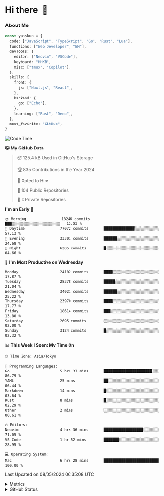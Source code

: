 # Hi there&nbsp; :wave:

### About Me

```ts
const yanskun = {
  code: ["JavaScript", "TypeScript", "Go", "Rust", "Lua"],
  functions: ["Web Developer", "EM"],
  devTools: {
    editor: ["Neovim", "VSCode"],
    keyboard: "HHKB",
    misc: ["tmux", "Copilot"],
  },
  skills: {
    front: {
      js: ["Nuxt.js", "React"],
    },
    backend: {
      go: ["Echo"],
    },
    learning: ["Rust", "Deno"],
  },
  most_favirite: "GitHub",
}
```

<!--START_SECTION:waka-->
![Code Time](http://img.shields.io/badge/Code%20Time-818%20hrs%2046%20mins-blue)

**🐱 My GitHub Data** 

> 📦 125.4 kB Used in GitHub's Storage 
 > 
> 🏆 835 Contributions in the Year 2024
 > 
> 💼 Opted to Hire
 > 
> 📜 104 Public Repositories 
 > 
> 🔑 3 Private Repositories 
 > 
**I'm an Early 🐤** 

```text
🌞 Morning                18246 commits       ███░░░░░░░░░░░░░░░░░░░░░░   13.53 % 
🌆 Daytime                77072 commits       ██████████████░░░░░░░░░░░   57.13 % 
🌃 Evening                33301 commits       ██████░░░░░░░░░░░░░░░░░░░   24.68 % 
🌙 Night                  6285 commits        █░░░░░░░░░░░░░░░░░░░░░░░░   04.66 % 
```
📅 **I'm Most Productive on Wednesday** 

```text
Monday                   24102 commits       ████░░░░░░░░░░░░░░░░░░░░░   17.87 % 
Tuesday                  28378 commits       █████░░░░░░░░░░░░░░░░░░░░   21.04 % 
Wednesday                34021 commits       ██████░░░░░░░░░░░░░░░░░░░   25.22 % 
Thursday                 23970 commits       ████░░░░░░░░░░░░░░░░░░░░░   17.77 % 
Friday                   18614 commits       ███░░░░░░░░░░░░░░░░░░░░░░   13.80 % 
Saturday                 2695 commits        ░░░░░░░░░░░░░░░░░░░░░░░░░   02.00 % 
Sunday                   3124 commits        █░░░░░░░░░░░░░░░░░░░░░░░░   02.32 % 
```


📊 **This Week I Spent My Time On** 

```text
🕑︎ Time Zone: Asia/Tokyo

💬 Programming Languages: 
Go                       5 hrs 37 mins       ██████████████████████░░░   86.79 % 
YAML                     25 mins             ██░░░░░░░░░░░░░░░░░░░░░░░   06.44 % 
Markdown                 14 mins             █░░░░░░░░░░░░░░░░░░░░░░░░   03.64 % 
Rust                     8 mins              █░░░░░░░░░░░░░░░░░░░░░░░░   02.29 % 
Other                    2 mins              ░░░░░░░░░░░░░░░░░░░░░░░░░   00.61 % 

🔥 Editors: 
Neovim                   4 hrs 36 mins       ██████████████████░░░░░░░   71.05 % 
VS Code                  1 hr 52 mins        ███████░░░░░░░░░░░░░░░░░░   28.95 % 

💻 Operating System: 
Mac                      6 hrs 28 mins       █████████████████████████   100.00 % 
```


 Last Updated on 08/05/2024 06:35:08 UTC
<!--END_SECTION:waka-->

<details>
  <summary>Metrics</summary>
  <img src="https://github.com/yanskun/yanskun/blob/main/github-metrics.svg" alt="Metrics">
</details>

<details>
  <summary>GitHub Status</summary>
  <picture>
    <source media="(prefers-color-scheme: dark)" srcset="https://raw.githubusercontent.com/yanskun/yanskun/master/profile-summary-card-output/nord_dark/0-profile-details.svg">
   <img src="https://raw.githubusercontent.com/yanskun/yanskun/master/profile-summary-card-output/default/0-profile-details.svg">
  </picture>
  <br>
  <picture>
    <source media="(prefers-color-scheme: dark)" srcset="https://raw.githubusercontent.com/yanskun/yanskun/master/profile-summary-card-output/nord_dark/1-repos-per-language.svg">
   <img src="https://raw.githubusercontent.com/yanskun/yanskun/master/profile-summary-card-output/default/1-repos-per-language.svg">
  </picture>
  <picture>
    <source media="(prefers-color-scheme: dark)" srcset="https://raw.githubusercontent.com/yanskun/yanskun/master/profile-summary-card-output/nord_dark/2-most-commit-language.svg">
   <img src="https://raw.githubusercontent.com/yanskun/yanskun/master/profile-summary-card-output/default/2-most-commit-language.svg">
  </picture>
  <br>
  <picture>
    <source media="(prefers-color-scheme: dark)" srcset="https://raw.githubusercontent.com/yanskun/yanskun/master/profile-summary-card-output/nord_dark/3-stats.svg">
   <img src="https://raw.githubusercontent.com/yanskun/yanskun/master/profile-summary-card-output/default/3-stats.svg">
  </picture>
  <picture>
    <source media="(prefers-color-scheme: dark)" srcset="https://raw.githubusercontent.com/yanskun/yanskun/master/profile-summary-card-output/nord_dark/4-productive-time.svg">
   <img src="https://raw.githubusercontent.com/yanskun/yanskun/master/profile-summary-card-output/default/4-productive-time.svg">
  </picture>
</details>
